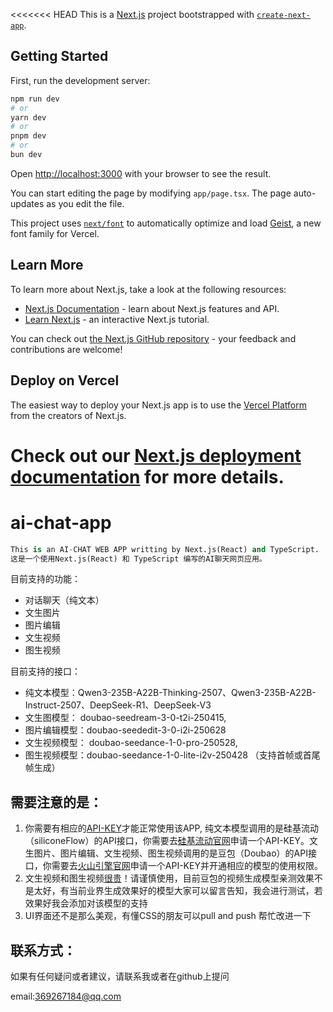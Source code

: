 <<<<<<< HEAD
This is a [Next.js](https://nextjs.org) project bootstrapped with [`create-next-app`](https://nextjs.org/docs/app/api-reference/cli/create-next-app).

## Getting Started

First, run the development server:

```bash
npm run dev
# or
yarn dev
# or
pnpm dev
# or
bun dev
```

Open [http://localhost:3000](http://localhost:3000) with your browser to see the result.

You can start editing the page by modifying `app/page.tsx`. The page auto-updates as you edit the file.

This project uses [`next/font`](https://nextjs.org/docs/app/building-your-application/optimizing/fonts) to automatically optimize and load [Geist](https://vercel.com/font), a new font family for Vercel.

## Learn More

To learn more about Next.js, take a look at the following resources:

- [Next.js Documentation](https://nextjs.org/docs) - learn about Next.js features and API.
- [Learn Next.js](https://nextjs.org/learn) - an interactive Next.js tutorial.

You can check out [the Next.js GitHub repository](https://github.com/vercel/next.js) - your feedback and contributions are welcome!

## Deploy on Vercel

The easiest way to deploy your Next.js app is to use the [Vercel Platform](https://vercel.com/new?utm_medium=default-template&filter=next.js&utm_source=create-next-app&utm_campaign=create-next-app-readme) from the creators of Next.js.

Check out our [Next.js deployment documentation](https://nextjs.org/docs/app/building-your-application/deploying) for more details.
=======

# ai-chat-app

```python
This is an AI-CHAT WEB APP writting by Next.js(React) and TypeScript.
这是一个使用Next.js(React) 和 TypeScript 编写的AI聊天网页应用。
```

目前支持的功能：

- 对话聊天（纯文本）
- 文生图片
- 图片编辑
- 文生视频
- 图生视频

目前支持的接口：

- 纯文本模型：Qwen3-235B-A22B-Thinking-2507、Qwen3-235B-A22B-Instruct-2507、DeepSeek-R1、DeepSeek-V3
- 文生图模型： doubao-seedream-3-0-t2i-250415,
- 图片编辑模型：doubao-seededit-3-0-i2i-250628
- 文生视频模型： doubao-seedance-1-0-pro-250528,
- 图生视频模型：doubao-seedance-1-0-lite-i2v-250428 （支持首帧或首尾帧生成）
          

 ## 需要注意的是：

1. 你需要有相应的[API-KEY]()才能正常使用该APP, 纯文本模型调用的是硅基流动（siliconeFlow）的API接口，你需要去[硅基流动官网](https://cloud.siliconflow.cn/me/models)申请一个API-KEY。文生图片、图片编辑、文生视频、图生视频调用的是豆包（Doubao）的API接口，你需要去[火山引擎官网](https://console.volcengine.com/home)申请一个API-KEY并开通相应的模型的使用权限。
2. 文生视频和图生视频[很贵]()！请谨慎使用，目前豆包的视频生成模型亲测效果不是太好，有当前业界生成效果好的模型大家可以留言告知，我会进行测试，若效果好我会添加对该模型的支持
3. UI界面还不是那么美观，有懂CSS的朋友可以pull and push 帮忙改进一下

## 联系方式：

如果有任何疑问或者建议，请联系我或者在github上提问

email:369267184@qq.com
